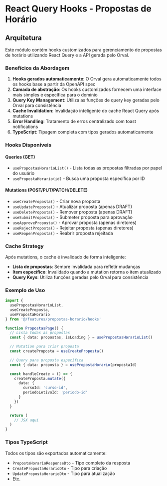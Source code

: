 # React Query Hooks - Propostas de Horário

## Arquitetura

Este módulo contém hooks customizados para gerenciamento de propostas de horário utilizando React Query e a API gerada pelo Orval.

### Benefícios da Abordagem

1. **Hooks gerados automaticamente**: O Orval gera automaticamente todos os hooks base a partir da OpenAPI spec
2. **Camada de abstração**: Os hooks customizados fornecem uma interface mais simples e específica para o domínio
3. **Query Key Management**: Utiliza as funções de query key geradas pelo Orval para consistência
4. **Cache Invalidation**: Invalidação inteligente do cache React Query após mutations
5. **Error Handling**: Tratamento de erros centralizado com toast notifications
6. **TypeScript**: Tipagem completa com tipos gerados automaticamente

### Hooks Disponíveis

#### Queries (GET)

- `usePropostasHorarioList()` - Lista todas as propostas filtradas por papel do usuário
- `usePropostaHorario(id)` - Busca uma proposta específica por ID

#### Mutations (POST/PUT/PATCH/DELETE)

- `useCreateProposta()` - Criar nova proposta
- `useUpdateProposta()` - Atualizar proposta (apenas DRAFT)
- `useDeleteProposta()` - Remover proposta (apenas DRAFT)
- `useSubmitProposta()` - Submeter proposta para aprovação
- `useApproveProposta()` - Aprovar proposta (apenas diretores)
- `useRejectProposta()` - Rejeitar proposta (apenas diretores)
- `useReopenProposta()` - Reabrir proposta rejeitada

### Cache Strategy

Após mutations, o cache é invalidado de forma inteligente:

- **Lista de propostas**: Sempre invalidada para refletir mudanças
- **Item específico**: Invalidado quando a mutation retorna o item atualizado
- **Query Keys**: Utiliza funções geradas pelo Orval para consistência

### Exemplo de Uso

```typescript
import {
  usePropostasHorarioList,
  useCreateProposta,
  usePropostaHorario
} from '@/features/propostas-horario/hooks'

function PropostasPage() {
  // Lista todas as propostas
  const { data: propostas, isLoading } = usePropostasHorarioList()

  // Mutation para criar proposta
  const createProposta = useCreateProposta()

  // Query para proposta específica
  const { data: proposta } = usePropostaHorario(propostaId)

  const handleCreate = () => {
    createProposta.mutate({
      data: {
        cursoId: 'curso-id',
        periodoLetivoId: 'periodo-id'
      }
    })
  }

  return (
    // JSX aqui
  )
}
```

### Tipos TypeScript

Todos os tipos são exportados automaticamente:

- `PropostaHorarioResponseDto` - Tipo completo da resposta
- `CreatePropostaHorarioDto` - Tipo para criação
- `UpdatePropostaHorarioDto` - Tipo para atualização
- Etc.
